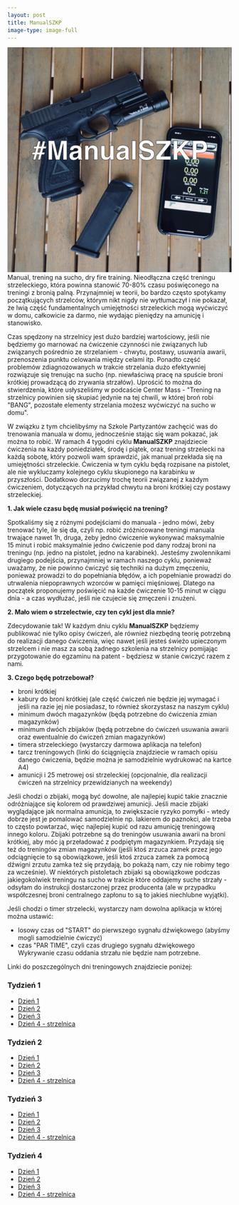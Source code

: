 ```yaml
---
layout: post
title: ManualSZKP
image-type: image-full
---
```

<img class="image-inline-small" src="/img/manualszkp/wprowadzenie.jpg">
Manual, trening na sucho, dry fire training. Nieodłączna część treningu strzeleckiego, która powinna stanowić 70-80% czasu poświęconego na treningi z bronią palną. Przynajmniej w teorii, bo bardzo często spotykamy początkujących strzelców, którym nikt nigdy nie wytłumaczył i nie pokazał, że lwią część fundamentalnych umiejętności strzeleckich mogą wyćwiczyć w domu, całkowicie za darmo, nie wydając pieniędzy na amunicję i stanowisko.

Czas spędzony na strzelnicy jest dużo bardziej wartościowy, jeśli nie będziemy go marnować na ćwiczenie czynności nie związanych lub związanych pośrednio ze strzelaniem - chwytu, postawy, usuwania awarii, przenoszenia punktu celowania między celami itp. Ponadto część problemów zdiagnozowanych w trakcie strzelania dużo efektywniej rozwiązuje się trenując na sucho (np. niewłaściwą pracę na spuście broni krótkiej prowadzącą do zrywania strzałów). Uprościć to można do stwierdzenia, które usłyszeliśmy w podcaście Center Mass - "Trening na strzelnicy powinien się skupiać jedynie na tej chwili, w której broń robi "BANG", pozostałe elementy strzelania możesz wyćwiczyć na sucho w domu".

W związku z tym chcielibyśmy na Szkole Partyzantów zachęcić was do trenowania manuala w domu, jednocześnie stając się wam pokazać, jak można to robić. W ramach 4 tygodni cyklu **ManualSZKP** znajdziecie ćwiczenia na każdy poniedziałek, środę i piątek, oraz trening strzelecki na każdą sobotę, który pozwoli wam sprawdzić, jak manual przekłada się na umiejętności strzeleckie. Ćwiczenia w tym cyklu będą rozpisane na pistolet, ale nie wykluczamy kolejnego cyklu skupionego na karabinku w przyszłości. Dodatkowo dorzucimy trochę teorii związanej z każdym ćwiczeniem, dotyczących na przykład chwytu na broni krótkiej czy postawy strzeleckiej.

**1. Jak wiele czasu będę musiał poświęcić na trening?**

Spotkaliśmy się z różnymi podejściami do manuala - jedno mówi, żeby trenować tyle, ile się da, czyli np. robić zróżnicowane treningi manuala trwające nawet 1h, druga, żeby jedno ćwiczenie wykonywać maksymalnie 15 minut i robić maksymalnie jedno ćwiczenie pod dany rodzaj broni na treningu (np. jedno na pistolet, jedno na karabinek). Jesteśmy zwolennikami drugiego podejścia, przynajmniej w ramach naszego cyklu, ponieważ uważamy, że nie powinno ćwiczyć się techniki na dużym zmęczeniu, ponieważ prowadzi to do popełniania błędów, a ich popełnianie prowadzi do utrwalenia niepoprawnych wzorców w pamięci mięśniowej. Dlatego na początek proponujemy poświęcić na każde ćwiczenie 10-15 minut w ciągu dnia - a czas wydłużać, jeśli nie czujecie się zmęczeni i znużeni.

**2. Mało wiem o strzelectwie, czy ten cykl jest dla mnie?**

Zdecydowanie tak! W każdym dniu cyklu **ManualSZKP** będziemy publikować nie tylko opisy ćwiczeń, ale również niezbędną teorię potrzebną do realizacji danego ćwiczenia, więc nawet jeśli jesteś świeżo upieczonym strzelcem i nie masz za sobą żadnego szkolenia na strzelnicy pomijając przygotowanie do egzaminu na patent - będziesz w stanie ćwiczyć razem z nami.

**3. Czego będę potrzebował?**
- broni krótkiej
- kabury do broni krótkiej (ale część ćwiczeń nie będzie jej wymagać i jeśli na razie jej nie posiadasz, to również skorzystasz na naszym cyklu)
- minimum dwóch magazynków (będą potrzebne do ćwiczenia zmian magazynków)
- minimum dwóch zbijaków (będą potrzebne do ćwiczeń usuwania awarii oraz ewentualnie do ćwiczeń zmian magazynków)
- timera strzeleckiego (wystarczy darmowa aplikacja na telefon)
- tarcz treningowych (linki do ściągnięcia znajdziecie w ramach opisu danego ćwiczenia, będzie można je samodzielnie wydrukować na kartce A4)
- amunicji i 25 metrowej osi strzeleckiej (opcjonalnie, dla realizacji ćwiczeń na strzelnicy przewidzianych na weekendy)

Jeśli chodzi o zbijaki, mogą być dowolne, ale najlepiej kupić takie znacznie odróżniające się kolorem od prawdziwej amunicji. Jeśli macie zbijaki wyglądające jak normalna amunicja, to zwiększacie ryzyko pomyłki - wtedy dobrze jest je pomalować samodzielnie np. lakierem do paznokci, ale trzeba to często powtarzać, więc najlepiej kupić od razu amunicję treningową innego koloru. Zbijaki potrzebne są do treningów usuwania awarii na broni krótkiej, aby móc ją przeładować z podpiętym magazynkiem. Przydają się też do treningów zmian magazynków (jeśli ktoś zrzuca zamek przez jego odciągnięcie to są obowiązkowe, jeśli ktoś zrzuca zamek za pomocą dźwigni zrzutu zamka też się przydają, bo pokażą nam, czy nie robimy tego za wcześnie). W niektórych pistoletach zbijaki są obowiązkowe podczas jakiegokolwiek treningu na sucho w trakcie które oddajemy suche strzały - odsyłam do instrukcji dostarczonej przez producenta (ale w przypadku współczesnej broni centralnego zapłonu to są to jakieś niechlubne wyjątki).

Jeśli chodzi o timer strzelecki, wystarczy nam dowolna aplikacja w której można ustawić:
- losowy czas od "START" do pierwszego sygnału dźwiękowego (abyśmy mogli samodzielnie ćwiczyć)
- czas "PAR TIME", czyli czas drugiego sygnału dźwiękowego
Wykrywanie czasu oddania strzału nie będzie nam potrzebne.

Linki do poszczególnych dni treningowych znajdziecie poniżej:
### <a name="spistresci"></a>Tydzień 1
* [Dzień 1](/manualszkp/t1d1)
* [Dzień 2](/manualszkp/t1d2)
* [Dzień 3](/manualszkp/t1d3)
* [Dzień 4 - strzelnica](/manualszkp/t1d4)

### Tydzień 2
* [Dzień 1](/manualszkp/t2d1)
* [Dzień 2](/manualszkp/t2d2)
* [Dzień 3](/manualszkp/t2d3)
* [Dzień 4 - strzelnica](/manualszkp/t2d4)

### Tydzień 3
* [Dzień 1](/manualszkp/t3d1)
* [Dzień 2](/manualszkp/t3d2)
* [Dzień 3](/manualszkp/t3d3)
* [Dzień 4 - strzelnica](/manualszkp/t3d4)

### Tydzień 4
* [Dzień 1](/manualszkp/t4d1)
* [Dzień 2](/manualszkp/t4d2)
* [Dzień 3](/manualszkp/t4d3)
* [Dzień 4 - strzelnica](/manualszkp/t4d4)